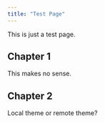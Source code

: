 ```yaml
---
title: "Test Page"
---
```


This is just a test page.

## Chapter 1

This makes no sense.

## Chapter 2

Local theme or remote theme?
